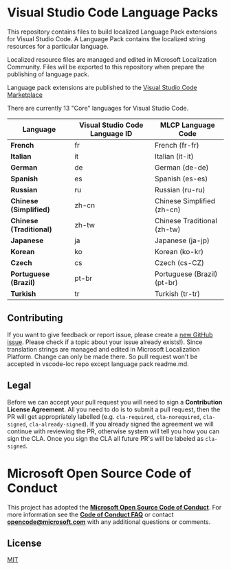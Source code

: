 # Visual Studio Code Language Packs

This repository contains files to build localized Language Pack extensions for Visual Studio Code. A Language Pack contains the localized string resources for a particular language. 

Localized resource files are managed and edited in Microsoft Localization Community. Files will be exported to this repository when prepare the publishing of language pack.

Language pack extensions are published to the [Visual Studio Code Marketplace](https://marketplace.visualstudio.com/search?target=VSCode&category=Language%20Packs&sortBy=Installs)

There are currently 13 "Core" languages for Visual Studio Code.

|Language|Visual Studio Code Language ID|MLCP Language Code|
|--------|--------|--------|
|**French**|fr|French (fr-fr)
|**Italian**|it|Italian (it-it)
|**German**|de|German (de-de)
|**Spanish**|es|Spanish (es-es)
|**Russian**|ru|Russian (ru-ru)
|**Chinese (Simplified)**|zh-cn|Chinese Simplified (zh-cn)
|**Chinese (Traditional)**|zh-tw|Chinese Traditional (zh-tw)
|**Japanese**|ja|Japanese (ja-jp)
|**Korean**|ko|Korean (ko-kr)
|**Czech**|cs|Czech (cs-CZ)
|**Portuguese (Brazil)**|pt-br|Portuguese (Brazil) (pt-br)
|**Turkish**|tr|Turkish (tr-tr)

## Contributing

If you want to give feedback or report issue, please create a [new GitHub issue](https://github.com/microsoft/vscode-loc/issues/new). Please check if a topic about your issue already exists!).
Since translation strings are managed and edited in Microsoft Localization Platform. Change can only be made there. So pull request won't be accepted in vscode-loc repo except language pack readme.md.

## Legal

Before we can accept your pull request you will need to sign a **Contribution License Agreement**. All you need to do is to submit a pull request, then the PR will get appropriately labelled (e.g. `cla-required`, `cla-norequired`, `cla-signed`, `cla-already-signed`). If you already signed the agreement we will continue with reviewing the PR, otherwise system will tell you how you can sign the CLA. Once you sign the CLA all future PR's will be labeled as `cla-signed`.

# Microsoft Open Source Code of Conduct

This project has adopted the [**Microsoft Open Source Code of Conduct**](https://opensource.microsoft.com/codeofconduct/).
For more information see the [**Code of Conduct FAQ**](https://opensource.microsoft.com/codeofconduct/faq/) or
contact [**opencode@microsoft.com**](mailto:opencode@microsoft.com) with any additional questions or comments.

## License 
[MIT](LICENSE.md)
